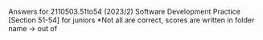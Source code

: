 Answers for 2110503.51to54 (2023/2) Software Development Practice [Section 51-54]
for juniors
*Not all are correct, scores are written in folder name -> <score> out of <max score>
